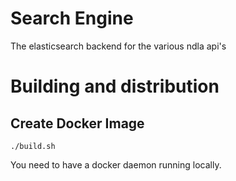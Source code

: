 # Search Engine

The elasticsearch backend for the various ndla api's

# Building and distribution

## Create Docker Image
    ./build.sh

You need to have a docker daemon running locally.

